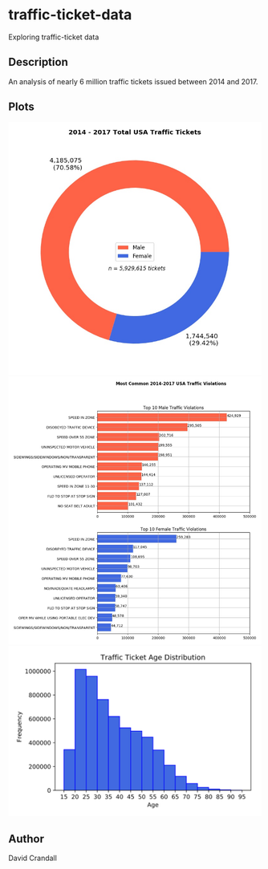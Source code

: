 # traffic-ticket-data
Exploring traffic-ticket data

## Description
An analysis of nearly 6 million traffic tickets issued between 2014 and 2017.

## Plots
![Traffic Tickets by Gender Pie Chart](https://github.com/dacrands/traffic-ticket-data/blob/master/gender-pie.jpg)
![Traffic Tickets by Gender Bar Chart](https://github.com/dacrands/traffic-ticket-data/blob/master/gender-bar.jpg)
![Traffic Tickets Age Histogram](https://github.com/dacrands/traffic-ticket-data/blob/master/age-dist.svg)

## Author
David Crandall
